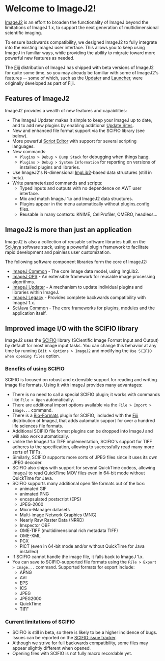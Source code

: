# Welcome to ImageJ2!

[ImageJ2](http://developer.imagej.net/about) is an effort to broaden the
functionality of ImageJ beyond the limitations of ImageJ 1.x, to support the
next generation of multidimensional scientific imaging.

To ensure backwards compatibility, we designed ImageJ2 to fully integrate into
the existing ImageJ user interface. This allows you to keep using ImageJ in
familiar ways, while providing the ability to migrate toward more powerful new
features as needed.

The [Fiji](http://fiji.sc/) distribution of ImageJ has shipped with beta
versions of ImageJ2 for quite some time, so you may already be familiar with
some of ImageJ2's features -- some of which, such as the
[Updater](http://imagej.net/Updater) and
[Launcher](http://imagej.net/Launcher), were originally developed as part
of Fiji.

## Features of ImageJ2

ImageJ2 provides a wealth of new features and capabilities:

* The ImageJ Updater makes it simple to keep your ImageJ up to date, and to
  add new plugins by enabling additional
  [Update Sites](http://imagej.net/Update_Sites).
* New and enhanced file format support via the SCIFIO library (see below).
* More powerful [Script Editor](http://imagej.net/Script_Editor) with
  support for several scripting languages.
* New commands:
    * `Plugins > Debug > Dump Stack` for debugging when things
      [hang](https://en.wikipedia.org/wiki/Hang_(computing)).
    * `Plugins > Debug > System Information` for reporting on versions of
      installed plugins and libraries.
* Use ImageJ2's N-dimensional [ImgLib2](http://imagej.net/ImgLib2)-based
  data structures (still in beta).
* Write parameterized commands and scripts:
    * Typed inputs and outputs with no dependence on AWT user interface.
    * Mix and match ImageJ 1.x and ImageJ2 data structures.
    * Plugins appear in the menu automatically without plugins.config files.
    * Reusable in many contexts: KNIME, CellProfiler, OMERO, headless...

## ImageJ2 is more than just an application

ImageJ2 is also a collection of reusable software libraries built on the
[SciJava](http://www.scijava.org/) software stack, using a powerful plugin
framework to facilitate rapid development and painless user customization.

The following software component libraries form the core of ImageJ2:

* [ImageJ Common](https://github.com/imagej/imagej-common) -
  The core image data model, using ImgLib2.
* [ImageJ OPS](https://github.com/imagej/imagej-ops) -
  An extensible framework for reusable image processing algorithms.
* [ImageJ Updater](https://github.com/imagej/imagej-updater) -
  A mechanism to update individual plugins and libraries within ImageJ.
* [ImageJ Legacy](https://github.com/imagej/imagej-legacy) -
  Provides complete backwards compatibility with ImageJ 1.x.
* [SciJava Common](https://github.com/scijava/scijava-common) -
  The core frameworks for plugins, modules and the application itself.

## Improved image I/O with the SCIFIO library

ImageJ2 uses the [SCIFIO](http://imagej.net/SCIFIO) library (SCientific
Image Format Input and Output) by default for most image input tasks. You can
change this behavior at any time by running `Edit > Options > ImageJ2` and
modifying the `Use SCIFIO when opening files` option.

### Benefits of using SCIFIO

SCIFIO is focused on robust and extensible support for reading and writing
image file formats. Using it with ImageJ provides many advantages:

* There is no need to call a special SCIFIO plugin; it works with commands like
  `File > Open` automatically.
* There are additional import options available via the `File > Import >
  Image...` command.
* There is a [Bio-Formats](http://fiji.sc/Bio-Formats) plugin for SCIFIO,
  included with the [Fiji](http://fiji.sc/) distribution of ImageJ, that adds
  automatic support for over a hundred life sciences file formats.
* Additional SCIFIO file format plugins can be dropped into ImageJ and will
  also work automatically.
* Unlike the ImageJ 1.x TIFF implementation, SCIFIO's support for TIFF adheres
  to the specification, allowing to successfully read many more sorts of TIFFs.
* Similarly, SCIFIO supports more sorts of JPEG files since it uses its own
  JPEG decoder.
* SCIFIO also ships with support for several QuickTime codecs, allowing ImageJ
  to read QuickTime MOV files even in 64-bit mode without QuickTime for Java.
* SCIFIO supports many additional open file formats out of the box:
    * animated GIF
    * animated PNG
    * encapsulated postscript (EPS)
    * JPEG-2000
    * Micro-Manager datasets
    * Multi-image Network Graphics (MNG)
    * Nearly Raw Raster Data (NRRD)
    * Imspector OBF
    * OME-TIFF (multidimensional rich metadata TIFF)
    * OME-XML
    * PCX
    * PICT (even in 64-bit mode and/or without QuickTime for Java installed)
* If SCIFIO cannot handle the image file, it falls back to ImageJ 1.x.
* You can save to SCIFIO-supported file formats using the `File > Export >
  Image...` command. Supported formats for export include:
    * APNG
    * AVI
    * EPS
    * ICS
    * JPEG
    * JPEG2000
    * QuickTime
    * TIFF

### Current limitations of SCIFIO

* SCIFIO is still in beta, so there is likely to be a higher incidence of bugs.
  Issues can be reported on the
  [SCIFIO issue tracker](https://github.com/scifio/scifio/issues).
* Although we strive for full backwards compatibility, some files may appear
  slightly different when opened.
* Opening files with SCIFIO is not fully macro recordable yet.
